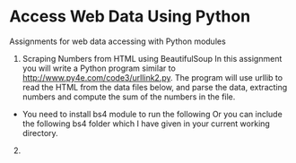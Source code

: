 # Access Web Data Using Python
 Assignments for web data accessing with Python modules

1. Scraping Numbers from HTML using BeautifulSoup In this assignment you will write a Python program similar to http://www.py4e.com/code3/urllink2.py. The program will use urllib to read the HTML from the data files below, and parse the data, extracting numbers and compute the sum of the numbers in the file. 
* You need to install bs4 module to run the following Or you can include the following bs4 folder which I have given in your current working directory.

2.

